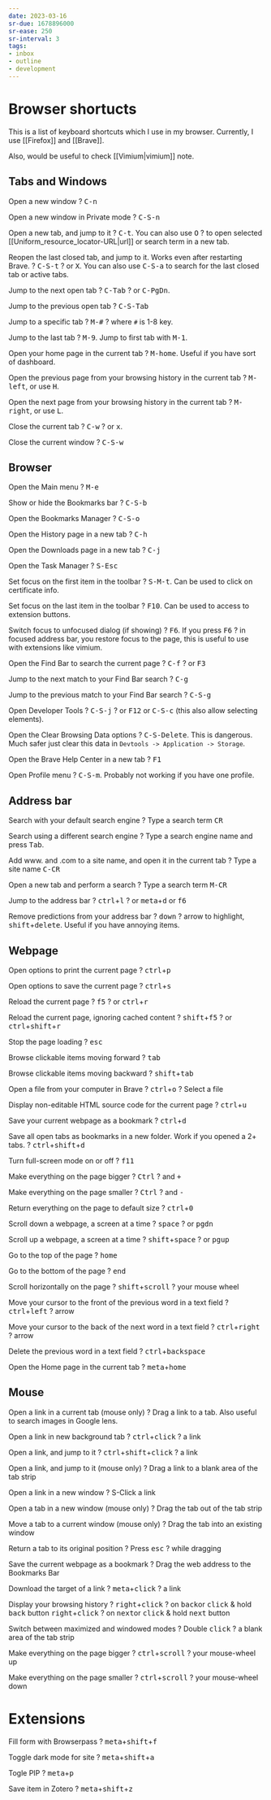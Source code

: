 ```yaml
---
date: 2023-03-16
sr-due: 1678896000
sr-ease: 250
sr-interval: 3
tags:
- inbox
- outline
- development
---
```


# Browser shortucts

This is a list of keyboard shortcuts which I use in my browser.
Currently, I use [[Firefox]] and [[Brave]].

Also, would be useful to check [[Vimium|vimium]] note.

## Tabs and Windows

Open a new window
?
<kbd>C-n</kbd>

Open a new window in Private mode
?
<kbd>C-S-n</kbd>

Open a new tab, and jump to it
?
<kbd>C-t</kbd>. You can also use <kbd>O</kbd>
?
to open selected [[Uniform_resource_locator-URL|url]] or search term in a new tab.

Reopen the last closed tab, and jump to it. Works even after restarting Brave.
?
<kbd>C-S-t</kbd>
?
or <kbd>X</kbd>. You can also use <kbd>C-S-a</kbd> to search for the last closed tab or active tabs.

Jump to the next open tab
?
<kbd>C-Tab</kbd>
?
or <kbd>C-PgDn</kbd>.

Jump to the previous open tab
?
<kbd>C-S-Tab</kbd>

Jump to a specific tab
?
<kbd>M-#</kbd>
?
where `#` is 1-8 key.

Jump to the last tab
?
<kbd>M-9</kbd>. Jump to first tab with <kbd>M-1</kbd>.

Open your home page in the current tab
?
<kbd>M-home</kbd>. Useful if you have sort of dashboard.

Open the previous page from your browsing history in the current tab
?
<kbd>M-left</kbd>, or use <kbd>H</kbd>.

Open the next page from your browsing history in the current tab
?
<kbd>M-right</kbd>, or use <kbd>L</kbd>.

Close the current tab
?
<kbd>C-w</kbd>
?
or <kbd>x</kbd>.

Close the current window
?
<kbd>C-S-w</kbd>

## Browser

Open the Main menu
?
<kbd>M-e</kbd>

Show or hide the Bookmarks bar
?
<kbd>C-S-b</kbd>

Open the Bookmarks Manager
?
<kbd>C-S-o</kbd>

Open the History page in a new tab
?
<kbd>C-h</kbd>

Open the Downloads page in a new tab
?
<kbd>C-j</kbd>

Open the Task Manager
?
<kbd>S-Esc</kbd>

Set focus on the first item in the toolbar
?
<kbd>S-M-t</kbd>. Can be used to click on certificate info.

Set focus on the last item in the toolbar
?
<kbd>F10</kbd>. Can be used to access to extension buttons.

Switch focus to unfocused dialog (if showing)
?
<kbd>F6</kbd>. If you press <kbd>F6</kbd>
?
in focused address bar, you restore focus to the page, this is useful to use with extensions like vimium.

Open the Find Bar to search the current page
?
<kbd>C-f</kbd>
?
or <kbd>F3</kbd>

Jump to the next match to your Find Bar search
?
<kbd>C-g</kbd>

Jump to the previous match to your Find Bar search
?
<kbd>C-S-g</kbd>

Open Developer Tools
?
<kbd>C-S-j</kbd>
?
or <kbd>F12</kbd> or <kbd>C-S-c</kbd> (this also allow selecting elements).

Open the Clear Browsing Data options
?
<kbd>C-S-Delete</kbd>. This is dangerous. Much safer just clear this data in `Devtools -> Application -> Storage`.

Open the Brave Help Center in a new tab
?
<kbd>F1</kbd>

Open Profile menu
?
<kbd>C-S-m</kbd>. Probably not working if you have one profile.


## Address bar

Search with your default search engine
?
Type a search term <kbd>CR</kbd>

Search using a different search engine
?
Type a search engine name and press <kbd>Tab</kbd>.

Add www. and .com to a site name, and open it in the current tab
?
Type a site name <kbd>C-CR</kbd>

Open a new tab and perform a search
?
Type a search term <kbd>M-CR</kbd>

Jump to the address bar
?
<kbd>ctrl</kbd>+<kbd>l</kbd>
?
or <kbd>meta</kbd>+<kbd>d</kbd> or <kbd>f6</kbd>

Remove predictions from your address bar
?
<kbd>down</kbd>
?
arrow to highlight, <kbd>shift</kbd>+<kbd>delete</kbd>. Useful if you have annoying items.

## Webpage

Open options to print the current page
?
<kbd>ctrl</kbd>+<kbd>p</kbd>

Open options to save the current page
?
<kbd>ctrl</kbd>+<kbd>s</kbd>

Reload the current page
?
<kbd>f5</kbd>
?
or <kbd>ctrl</kbd>+<kbd>r</kbd>

Reload the current page, ignoring cached content
?
<kbd>shift</kbd>+<kbd>f5</kbd>
?
or <kbd>ctrl</kbd>+<kbd>shift</kbd>+<kbd>r</kbd>

Stop the page loading
?
<kbd>esc</kbd>

Browse clickable items moving forward
?
<kbd>tab</kbd>

Browse clickable items moving backward
?
<kbd>shift</kbd>+<kbd>tab</kbd>

Open a file from your computer in Brave
?
<kbd>ctrl</kbd>+<kbd>o</kbd>
?
Select a file

Display non-editable HTML source code for the current page
?
<kbd>ctrl</kbd>+<kbd>u</kbd>

Save your current webpage as a bookmark
?
<kbd>ctrl</kbd>+<kbd>d</kbd>

Save all open tabs as bookmarks in a new folder. Work if you opened a 2+ tabs.
?
<kbd>ctrl</kbd>+<kbd>shift</kbd>+<kbd>d</kbd>

Turn full-screen mode on or off
?
<kbd>f11</kbd>

Make everything on the page bigger
?
<kbd>Ctrl</kbd>
?
and <kbd>+</kbd>

Make everything on the page smaller
?
<kbd>Ctrl</kbd>
?
and <kbd>-</kbd>

Return everything on the page to default size
?
<kbd>ctrl</kbd>+<kbd>0</kbd>

Scroll down a webpage, a screen at a time
?
<kbd>space</kbd>
?
or <kbd>pgdn</kbd>

Scroll up a webpage, a screen at a time
?
<kbd>shift</kbd>+<kbd>space</kbd>
?
or <kbd>pgup</kbd>

Go to the top of the page
?
<kbd>home</kbd>

Go to the bottom of the page
?
<kbd>end</kbd>

Scroll horizontally on the page
?
<kbd>shift</kbd>+<kbd>scroll</kbd>
?
your mouse wheel

Move your cursor to the front of the previous word in a text field
?
<kbd>ctrl</kbd>+<kbd>left</kbd>
?
arrow

Move your cursor to the back of the next word in a text field
?
<kbd>ctrl</kbd>+<kbd>right</kbd>
?
arrow

Delete the previous word in a text field
?
<kbd>ctrl</kbd>+<kbd>backspace</kbd>

Open the Home page in the current tab
?
<kbd>meta</kbd>+<kbd>home</kbd>

## Mouse

Open a link in a current tab (mouse only)
?
Drag a link to a tab. Also useful to search images in Google lens.

Open a link in new background tab
?
<kbd>ctrl</kbd>+<kbd>click</kbd>
?
a link

Open a link, and jump to it
?
<kbd>ctrl</kbd>+<kbd>shift</kbd>+<kbd>click</kbd>
?
a link

Open a link, and jump to it (mouse only)
?
Drag a link to a blank area of the tab strip

Open a link in a new window
?
S-Click a link

Open a tab in a new window (mouse only)
?
Drag the tab out of the tab strip

Move a tab to a current window (mouse only)
?
Drag the tab into an existing window

Return a tab to its original position
?
Press <kbd>esc</kbd>
?
while dragging

Save the current webpage as a bookmark
?
Drag the web address to the Bookmarks Bar

Download the target of a link
?
<kbd>meta</kbd>+<kbd>click</kbd>
?
a link

Display your browsing history
?
<kbd>right</kbd>+<kbd>click</kbd>
?
on  <kbd>back</kbd>or <kbd>click</kbd> & hold <kbd>back</kbd> button
<kbd>right</kbd>+<kbd>click</kbd>
?
on  <kbd>next</kbd>or <kbd>click</kbd> & hold <kbd>next</kbd> button

Switch between maximized and windowed modes
?
Double <kbd>click</kbd>
?
a blank area of the tab strip

Make everything on the page bigger
?
<kbd>ctrl</kbd>+<kbd>scroll</kbd>
?
your mouse-wheel up

Make everything on the page smaller
?
<kbd>ctrl</kbd>+<kbd>scroll</kbd>
?
your mouse-wheel down

# Extensions

Fill form with Browserpass
?
<kbd>meta</kbd>+<kbd>shift</kbd>+<kbd>f</kbd>

Toggle dark mode for site
?
<kbd>meta</kbd>+<kbd>shift</kbd>+<kbd>a</kbd>

Togle PIP
?
<kbd>meta</kbd>+<kbd>p</kbd>

Save item in Zotero
?
<kbd>meta</kbd>+<kbd>shift</kbd>+<kbd>z</kbd>
